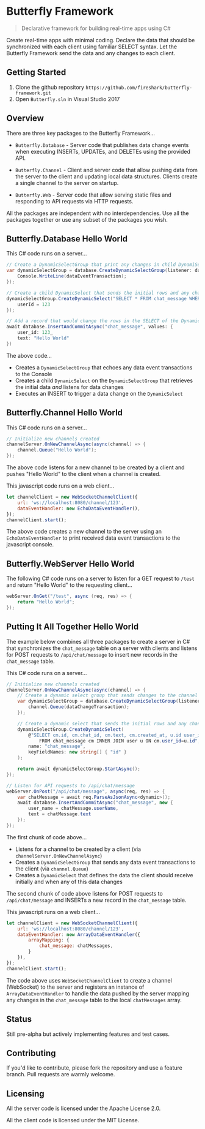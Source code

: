 # Butterfly Framework
> Declarative framework for building real-time apps using C#

Create real-time apps with minimal coding.  Declare the data that should be synchronized with each client using familiar SELECT syntax. Let the Butterfly Framework send the data and any changes to each client.

## Getting Started

1. Clone the github repository `https://github.com/fireshark/butterfly-framework.git`
1. Open `Butterfly.sln` in Visual Studio 2017

## Overview

There are three key packages to the Butterfly Framework...

- `Butterfly.Database` - Server code that publishes data change events when executing INSERTs, UPDATEs, and DELETEs using the provided API.
 
- `Butterfly.Channel` - Client and server code that allow pushing data from the server to the client and updating local data structures.  Clients create a single channel to the server on startup.

- `Butterfly.Web` - Server code that allow serving static files and responding to API requests via HTTP requests.

All the packages are independent with no interdependencies. Use all the packages together or use any subset of the packages you wish.

## Butterfly.Database Hello World

This C# code runs on a server...

```csharp
// Create a DynamicSelectGroup that print any changes in child DynamiSelects to the console
var dynamicSelectGroup = database.CreateDynamicSelectGroup(listener: dataEventTransaction => {
    Console.WriteLine(dataEventTransaction);
});

// Create a child DynamicSelect that sends the initial rows and any changes to the rows to the parent DynamicSelectGroup
dynamicSelectGroup.CreateDynamicSelect("SELECT * FROM chat_message WHERE user_id=@userId", values: new {
    userId = 123
});

// Add a record that would change the rows in the SELECT of the DynamicSelect above
await database.InsertAndCommitAsync("chat_message", values: {
    user_id: 123_
    text: "Hello World"
})
```

The above code...
- Creates a `DynamicSelectGroup` that echoes any data event transactions to the Console
- Creates a child `DynamicSelect` on the `DynamicSelectGroup` that retrieves the initial data _and_ listens for data changes
- Executes an INSERT to trigger a data change on the `DynamicSelect`

## Butterfly.Channel Hello World

This C# code runs on a server...
```csharp
// Initialize new channels created
channelServer.OnNewChannelAsync(async(channel) => {
    channel.Queue("Hello World");
});
```

The above code listens for a new channel to be created by a client and pushes "Hello World" to the client when a channel is created.

This javascript code runs on a web client...
```js
let channelClient = new WebSocketChannelClient({
    url: 'ws://localhost:8080/channel/123',
    dataEventHandler: new EchoDataEventHandler(),
});
channelClient.start();
```
The above code creates a new channel to the server using an `EchoDataEventHandler` to print received data event transactions to the javascript console.

## Butterfly.WebServer Hello World

The following C# code runs on a server to listen for a GET request to `/test` and return "Hello World" to the requesting client...
```csharp
webServer.OnGet("/test", async (req, res) => {
    return "Hello World";
});
```

## Putting It All Together Hello World

The example below combines all three packages to create a server in C# that synchronizes the `chat_message` table on a server with clients and listens for POST requests to `/api/chat/message` to insert new records in the `chat_message` table.

This C# code runs on a server...

```csharp
// Initialize new channels created
channelServer.OnNewChannelAsync(async(channel) => {
    // Create a dynamic select group that sends changes to the channel
    var dynamicSelectGroup = database.CreateDynamicSelectGroup(listener: dataEventTransaction => {
        channel.Queue(dataChangeTransaction);
    });

    // Create a dynamic select that sends the initial rows and any changes to the row
    dynamicSelectGroup.CreateDynamicSelect(
        @"SELECT cm.id, cm.chat_id, cm.text, cm.created_at, u.id user_id, u.name 
            FROM chat_message cm INNER JOIN user u ON cm.user_id=u.id",
        name: "chat_message",
        keyFieldNames: new string[] { "id" }
    );

    return await dynamicSelectGroup.StartAsync();
});

// Listen for API requests to /api/chat/message
webServer.OnPost("/api/chat/message", async(req, res) => {
    var chatMessage = await req.ParseAsJsonAsync<dynamic>();
    await database.InsertAndCommitAsync("chat_message", new {
        user_name = chatMessage.userName,
        text = chatMessage.text
    });
});
```

The first chunk of code above...
- Listens for a channel to be created by a client (via `channelServer.OnNewChannelAsync`)
- Creates a `DynamicSelectGroup` that sends any data event transactions to the client (via `channel.Queue`)
- Creates a `DynamicSelect` that defines the data the client should receive initially and when any of this data changes

The second chunk of code above listens for POST requests to `/api/chat/message` and INSERTs a new record in the `chat_message` table.

This javascript runs on a web client...

```js
let channelClient = new WebSocketChannelClient({
    url: 'ws://localhost:8080/channel/123',
    dataEventHandler: new ArrayDataEventHandler({
        arrayMapping: {
            chat_message: chatMessages,
        }
    }),
});
channelClient.start();
```

The code above uses `WebSocketChannelClient` to create a channel (WebSocket) to the server and registers an instance of `ArrayDataEventHandler` to handle the data pushed by the server mapping any changes in the `chat_message` table to the local `chatMessages` array.

## Status

Still pre-alpha but actively implementing features and test cases.

## Contributing

If you'd like to contribute, please fork the repository and use a feature
branch. Pull requests are warmly welcome.

## Licensing

All the server code is licensed under the Apache License 2.0.  

All the client code is licensed under the MIT License.

